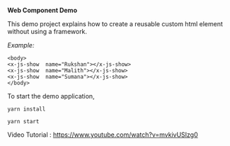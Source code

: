 **Web Component Demo**

This demo project explains how to create a reusable custom html element without using a framework.

*Example:*

    <body>
    <x-js-show  name="Rukshan"></x-js-show>
    <x-js-show  name="Malith"></x-js-show>
    <x-js-show  name="Sumana"></x-js-show>
    </body>

To start the demo application,

    yarn install

    yarn start

Video Tutorial : https://www.youtube.com/watch?v=mvkivUSIzg0


